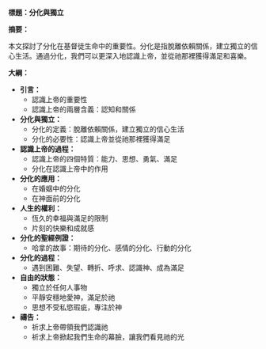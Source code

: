 **標題：分化與獨立**

**摘要：**

本文探討了分化在基督徒生命中的重要性。分化是指脫離依賴關係，建立獨立的信心生活。通過分化，我們可以更深入地認識上帝，並從祂那裡獲得滿足和喜樂。

**大綱：**

* **引言：**
    * 認識上帝的重要性
    * 認識上帝的兩層含義：認知和關係
* **分化與獨立：**
    * 分化的定義：脫離依賴關係，建立獨立的信心生活
    * 分化的必要性：認識上帝並從祂那裡獲得滿足
* **認識上帝的過程：**
    * 認識上帝的四個特質：能力、思想、勇氣、滿足
    * 分化在認識上帝中的作用
* **分化的應用：**
    * 在婚姻中的分化
    * 在神面前的分化
* **人生的權利：**
    * 恆久的幸福與滿足的限制
    * 片刻的快樂和成就感
* **分化的聖經例證：**
    * 哈拿的故事：期待的分化、感情的分化、行動的分化
* **分化的過程：**
    * 遇到困難、失望、轉折、呼求、認識神、成為滿足
* **自由的狀態：**
    * 獨立於任何人事物
    * 平靜安穩地愛神，滿足於祂
    * 思想不受私慾瑕疵，專注於神
* **禱告：**
    * 祈求上帝帶領我們認識祂
    * 祈求上帝掀起我們生命的幕臉，讓我們看見祂的光